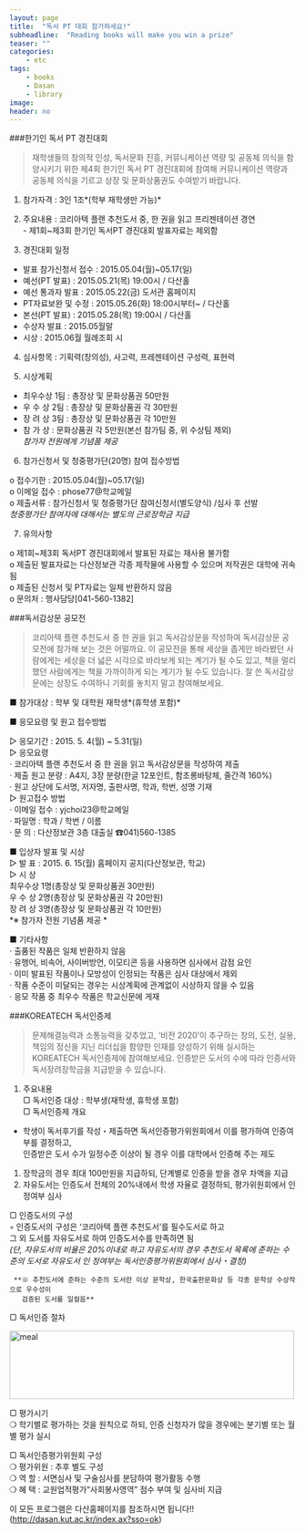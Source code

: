 ```yaml
---
layout: page
title:  "독서 PT 대회 참가하세요!"
subheadline:  "Reading books will make you win a prize"
teaser: ""
categories:
    - etc
tags:
    - books
    - Dasan
    - library
image:
header: no
---
```


###한기인 독서 PT 경진대회

> 재학생들의 창의적 인성, 독서문화 진흥, 커뮤니케이션 역량 및 공동체 의식을 함양시키기 위한 제4회 한기인 독서 PT 경진대회에 참여해 커뮤니케이션 역량과 공동체 의식을 기르고 상장 및 문화상품권도 수여받기 바랍니다.

1. 참가자격 : 3인 1조*(학부 재학생만 가능)*    
2. 주요내용 :  코리아텍 플랜 추천도서 중, 한 권을 읽고 프리젠테이션 경연   
              - 제1회~제3회 한기인 독서PT 경진대회 발표자료는 제외함

3. 경진대회 일정

- 발표 참가신청서 접수 : 2015.05.04(월)~05.17(일)   
- 예선(PT 발표) : 2015.05.21(목) 19:00시 / 다산홀   
- 예선 통과자 발표 : 2015.05.22(금) 도서관 홈페이지   
- PT자료보완 및 수정 : 2015.05.26(화) 18:00시부터~ / 다산홀   
- 본선(PT 발표) : 2015.05.28(목) 19:00시 / 다산홀   
- 수상자 발표 : 2015.05월말
- 시상 : 2015.06월 월례조회 시   

4. 심사항목 : 기획력(창의성), 사고력, 프레젠테이션 구성력, 표현력

5. 시상계획   

- 최우수상 1팀 : 총장상 및 문화상품권 50만원   
- 우 수 상 2팀 : 총장상 및 문화상품권 각 30만원   
- 장 려 상 3팀 : 총장상 및 문화상품권 각 10만원   
- 참 가 상 : 문화상품권 각 5만원(본선 참가팀 중, 위 수상팀 제외)   
*참가자 전원에게 기념품 제공*


6. 참가신청서 및 청중평가단(20명) 참여 접수방법

o 접수기한 : 2015.05.04(월)~05.17(일)   
o 이메일 접수 : phose77@학교메일   
o 제출서류 : 참가신청서 및 청중평가단 참여신청서(별도양식) /심사 후 선발   
*청중평가단 참여자에 대해서는 별도의 근로장학금 지급*   
 
7. 유의사항   

o 제1회~제3회 독서PT 경진대회에서 발표된 자료는 재사용 불가함   
o 제출된 발표자료는 다산정보관 각종 제작물에 사용할 수 있으며 저작권은 대학에 귀속됨   
o 제출된 신청서 및 PT자료는 일체 반환하지 않음   
o 문의처 : 행사담당[041-560-1382]   
 

###독서감상문 공모전

> 코리아텍 플랜 추천도서 중 한 권을 읽고 독서감상문을 작성하여 독서감상문 공모전에 참가해 보는 것은 어떨까요. 이 공모전을 통해 세상을 좁게만 바라봤던 사람에게는 세상을 더 넓은 시각으로 바라보게 되는 계기가 될 수도 있고, 책을 멀리했던 사람에게는 책을 가까이하게 되는 계기가 될 수도 있습니다. 잘 쓴 독서감상문에는 상장도 수여하니 기회를 놓치지 말고 참여해보세요.

■ 참가대상 : 학부 및 대학원 재학생*(휴학생 포함)*    

■ 응모요령 및 원고 접수방법  

  ▷ 응모기간 : 2015. 5. 4(월) ~ 5.31(일)   
  ▷ 응모요령   
   ·  코리아텍 플랜 추천도서 중 한 권을 읽고 독서감상문을 작성하여 제출   
   ·  제출 원고 분량 : A4지, 3장 분량(한글 12포인트, 함초롱바탕체, 줄간격 160%)   
   ·  원고 상단에 도서명, 저자명, 출판사명, 학과, 학번, 성명 기재   
  ▷ 원고접수 방법    
   ·  이메일 접수 : yjchoi23@학교메일   
   ·  파일명 : 학과 / 학번 / 이름     
   ·  문   의 : 다산정보관 3층 대출실 ☎041)560-1385   
   
■ 입상자 발표 및 시상   
  ▷ 발 표 : 2015. 6. 15(월) 홈페이지 공지(다산정보관, 학교)   
  ▷ 시 상   
     최우수상 1명(총장상 및 문화상품권 30만원)   
     우 수 상 2명(총장상 및 문화상품권 각 20만원)   
     장 려 상 3명(총장상 및 문화상품권 각 10만원)   
    *※ 참가자 전원 기념품 제공 *  
    
  
■ 기타사항   
  · 출품된 작품은 일체 반환하지 않음   
  · 유행어, 비속어, 사이버방언, 이모티콘 등을 사용하면 심사에서 감점 요인   
  · 이미 발표된 작품이나 모방성이 인정되는 작품은 심사 대상에서 제외   
  · 작품 수준이 미달되는 경우는 시상계획에 관계없이 시상하지 않을 수 있음   
  · 응모 작품 중 최우수 작품은 학교신문에 게재   
 

###KOREATECH 독서인증제 

> 문제해결능력과 소통능력을 갖추었고, ‘비전 2020’이 추구하는 창의, 도전, 실용, 책임의 정신을 지닌 리더십을 함양한 인재를 양성하기 위해 실시하는 KOREATECH 독서인증제에 참여해보세요. 인증받은 도서의 수에 따라 인증서와 독서장려장학금을 지급받을 수 있습니다.

1. 주요내용  
 ▢ 독서인증 대상 : 학부생(재학생, 휴학생 포함)   
 ▢ 독서인증제 개요   
  - 학생이 독서후기를 작성・제출하면 독서인증평가위원회에서 이를 평가하여 인증여부를 결정하고,   
  인증받은 도서 수가 일정수준 이상이 될 경우 이를 대학에서 인증해 주는 제도  
  
  1) 장학금의 경우 최대 100만원을 지급하되, 단계별로 인증을 받을 경우 차액을 지급   
  2) 자유도서는 인증도서 전체의 20%내에서 학생 자율로 결정하되, 평가위원회에서 인정여부 심사   
  
 ▢ 인증도서의 구성   
  ◦ 인증도서의 구성은 ‘코리아텍 플랜 추천도서’를 필수도서로 하고    
    그 외 도서를 자유도서로 하여 인증도서수를 만족하면 됨   
     *(단, 자유도서의 비율은 20%이내로 하고 자유도서의 경우 추천도서 목록에 준하는 수준의 도서로 자유도서 인
     정여부는 독서인증평가위원회에서 심사・결정)*   
     
     **※ 추천도서에 준하는 수준의 도서란 이상 문학상, 한국출판문화상 등 각종 문학상 수상작으로 우수성이 
       검증된 도서를 일컬음**

 ▢ 독서인증 절차   

<img src="https://kknn8.github.io/images/book.JPG" width="500" height="120" alt="meal" />

 ▢ 평가시기   
  ❍ 학기별로 평가하는 것을 원칙으로 하되, 인증 신청자가 많을 경우에는 분기별 또는 월별 평가 실시   

 ▢ 독서인증평가위원회 구성   
  ❍ 평가위원 : 추후 별도 구성   
  ❍ 역    할 : 서면심사 및 구술심사를 분담하여 평가활동 수행   
  ❍ 혜    택 : 교원업적평가“사회봉사영역” 점수 부여 및 심사비 지급   


이 모든 프로그램은 다산홈페이지를 참조하시면 됩니다!!   
(<http://dasan.kut.ac.kr/index.ax?sso=ok>)
